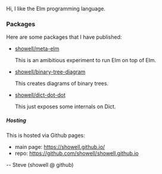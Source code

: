 Hi, I like the Elm programming language.

### Packages

Here are some packages that I have published:

- [showell/meta-elm](https://package.elm-lang.org/packages/showell/meta-elm/latest/)

    This is an amibitious experiment to run Elm on top of Elm.

- [showell/binary-tree-diagram](https://package.elm-lang.org/packages/showell/binary-tree-diagram/latest/)

    This creates diagrams of binary trees.

- [showell/dict-dot-dot](https://package.elm-lang.org/packages/showell/dict-dot-dot/latest/)

    This just exposes some internals on Dict.

##### Hosting

This is hosted via Github pages:

- main page: https://showell.github.io/
- repo: https://github.com/showell/showell.github.io

-- Steve (showell @ github)
